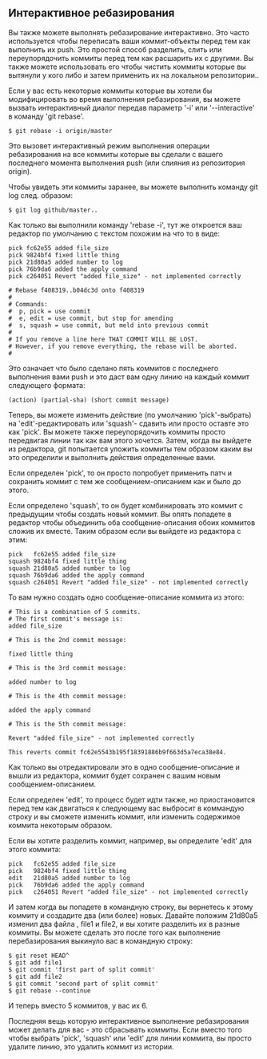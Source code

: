 ## Интерактивное ребазирования ##

Вы также можете выполнять ребазирование интерактивно. Это часто используется чтобы переписать ваши коммит-объекты перед тем как выполнить их push. Это простой способ разделить, слить или переупорядочить коммиты перед тем как расшарить их с другими. Вы также можете использовать его чтобы чистить коммиты которые вы вытянули у кого либо и затем применить их на локальном репозитории..

Если у вас есть некоторые коммиты которые вы хотели бы модифицировать во время выполнения ребазирования, вы можете вызвать интерактивный диалог передав параметр '-i' или '--interactive' в команду 'git rebase'.

	$ git rebase -i origin/master
	
Это вызовет интерактивный режим выполнения операции ребазирования на все коммиты которые вы сделали с вашего последнего момента выполнения push (или слияния из репозитория origin).

Чтобы увидеть эти коммиты заранее, вы можете выполнить команду git log след. образом:
	
	$ git log github/master..
	
Как только вы выполнили команду 'rebase -i', тут же откроется ваш редактор по умолчанию с текстом похожим на что то в виде:

	pick fc62e55 added file_size
	pick 9824bf4 fixed little thing
	pick 21d80a5 added number to log
	pick 76b9da6 added the apply command
	pick c264051 Revert "added file_size" - not implemented correctly

	# Rebase f408319..b04dc3d onto f408319
	#
	# Commands:
	#  p, pick = use commit
	#  e, edit = use commit, but stop for amending
	#  s, squash = use commit, but meld into previous commit
	#
	# If you remove a line here THAT COMMIT WILL BE LOST.
	# However, if you remove everything, the rebase will be aborted.
	#

Это означает что было сделано пять коммитов с последнего выполнения вами push и это даст вам одну линию на каждый коммит следующего формата:

	(action) (partial-sha) (short commit message)
	
Теперь, вы можете изменить действие (по умолчанию 'pick'-выбрать) на 'edit'-редактировать или 'squash'- сдавить или просто оставте это как 'pick'. Вы можете также переупорядочить коммиты просто передвигая линии так как вам этого хочется. Затем, когда вы выйдете из редактора, git попытается уложить коммиты тем образом каким вы это определили и выполнить действия определенные вами. 

Если определен 'pick', то он просто попробует применить патч и сохранить коммит с тем же сообщением-описанием как и было до этого.

Если определено 'squash', то он будет комбинировать это коммит с предыдущим чтобы создать новый коммит. Вы опять попадете в редактор чтобы объединить оба сообщение-описания обоих коммитов сложив их вместе. Таким образом если вы выйдете из редактора с этим:

	pick   fc62e55 added file_size
	squash 9824bf4 fixed little thing
	squash 21d80a5 added number to log
	squash 76b9da6 added the apply command
	squash c264051 Revert "added file_size" - not implemented correctly

То вам нужно создать одно сообщение-описание коммита из этого:

	# This is a combination of 5 commits.
	# The first commit's message is:
	added file_size

	# This is the 2nd commit message:

	fixed little thing

	# This is the 3rd commit message:

	added number to log

	# This is the 4th commit message:

	added the apply command

	# This is the 5th commit message:

	Revert "added file_size" - not implemented correctly

	This reverts commit fc62e5543b195f18391886b9f663d5a7eca38e84.

Как только вы отредактировали это в одно сообщение-описание и вышли из редактора, коммит будет сохранен с вашим новым сообщением-описанием.

Если определен 'edit', то процесс будет идти также, но приостановится перед тем как двигаться к следующему вас выбросит в коммандую строку и вы сможете изменить коммит, или изменить содержимое коммита некоторым образом.

Если вы хотите разделить коммит, например, вы определите 'edit' для этого коммита:

	pick   fc62e55 added file_size
	pick   9824bf4 fixed little thing
	edit   21d80a5 added number to log
	pick   76b9da6 added the apply command
	pick   c264051 Revert "added file_size" - not implemented correctly

И затем когда вы попадете в командную строку, вы вернетесь к этому коммиту и создадите два (или более) новых. Давайте положим 21d80a5 изменил два файла , file1 и file2, и вы хотите разделить их в разные коммиты. Вы можете сделать это после того как выполнение перебазирования выкинуло вас в командную строку:

	$ git reset HEAD^
	$ git add file1
	$ git commit 'first part of split commit'
	$ git add file2
	$ git commit 'second part of split commit'
	$ git rebase --continue
	
И теперь вместо 5 коммитов, у вас их 6.

Последняя вещь которую интерактивное выполнение ребазирования может делать для вас - это сбрасывать коммиты.  Если вместо того чтобы выбрать 'pick', 'squash' или 'edit' для линии коммита, вы просто удалите линию, это удалить коммит из истории.